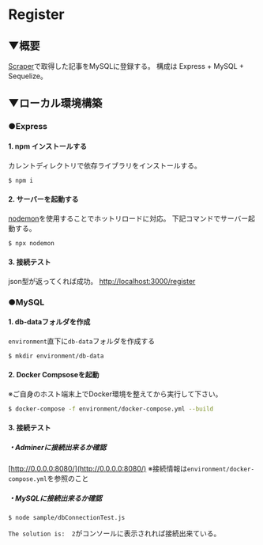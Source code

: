 # Register

## ▼概要

[Scraper](../scraper/README.md)で取得した記事をMySQLに登録する。
構成は Express + MySQL + Sequelize。

## ▼ローカル環境構築

### ●Express

#### 1. npm インストールする
カレントディレクトリで依存ライブラリをインストールする。

```node.js
$ npm i
```

#### 2. サーバーを起動する
[nodemon](https://github.com/remy/nodemon#nodemon)を使用することでホットリロードに対応。
下記コマンドでサーバー起動する。

```node.js
$ npx nodemon
```

#### 3. 接続テスト
json型が返ってくれば成功。
[http://localhost:3000/register](http://localhost:3000/register)

### ●MySQL

#### 1. db-dataフォルダを作成
```environment```直下に```db-data```フォルダを作成する

```bash
$ mkdir environment/db-data
```

#### 2. Docker Compsoseを起動
※ご自身のホスト端末上でDocker環境を整えてから実行して下さい。
```bash
$ docker-compose -f environment/docker-compose.yml --build
```

#### 3. 接続テスト
##### ・Adminerに接続出来るか確認
[http://0.0.0.0:8080/](http://0.0.0.0:8080/)
※接続情報は```environment/docker-compose.yml```を参照のこと


##### ・MySQLに接続出来るか確認
```
$ node sample/dbConnectionTest.js
```

```The solution is:  2```がコンソールに表示されれば接続出来ている。
